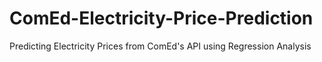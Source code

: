 # ComEd-Electricity-Price-Prediction
Predicting Electricity Prices from ComEd's API using Regression Analysis

